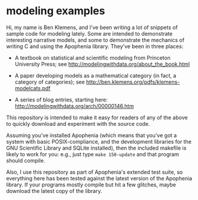 modeling examples
=================

Hi, my name is Ben Klemens, and I've been writing a lot of snippets of sample code for
modeling lately. Some are intended to demonstrate interesting narrative models, and some
to demonstrate the mechanics of writing C and using the Apophenia library. They've been in
three places:

* A textbook on statistical and scientific modeling from Princeton University Press; see 
    http://modelingwithdata.org/about_the_book.html

* A paper developing models as a mathematical category (in fact, a category of categories); see 
    http://ben.klemens.org/pdfs/klemens-modelcats.pdf

* A series of blog entries, starting here:
    http://modelingwithdata.org/arch/00000146.htm

This repository is intended to make it easy for readers of any of the above to quickly download and experiment with the source code.

Assuming you've installed Apophenia (which means that you've got a system with basic POSIX-compliance, and the development libraries for the GNU Scientific Library and SQLite installed), then the included makefile is likely to work for you: e.g., just type `make 150-update` and that program should compile.

Also, I use this repository as part of Apophenia's extended test suite, so everything here has been tested against the latest version of the Apophenia library. If your programs mostly compile but hit a few glitches, maybe download the latest copy of the library.
